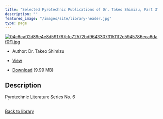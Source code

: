 ```yaml
---
title: "Selected Pyrotechnic Publications of Dr. Takeo Shimizu, Part 3"
description: ""
featured_image: "/images/site/library-header.jpg"
type: page
---
```


<a href="https://drive.google.com/uc?export=view&id=1D1p8n8v09StbV68CcKbrudCA2qKfL4su" target="_blank">![04c6ca02d89e4e8d591767cfc72572bd964330731511f2c5945786eca6daf0f1.jpg](/images/library/04c6ca02d89e4e8d591767cfc72572bd964330731511f2c5945786eca6daf0f1.jpg)</a>
* Author: Dr. Takeo Shimizu
* <a href="https://drive.google.com/uc?export=view&id=1D1p8n8v09StbV68CcKbrudCA2qKfL4su" target="_blank">View</a>

* [Download](https://drive.google.com/uc?export=download&id=1D1p8n8v09StbV68CcKbrudCA2qKfL4su) (9.99 MB)

## Description<div>
<p>Pyrotechnic Literature Series No. 6</p></div>

<br />[Back to library](/library/)
